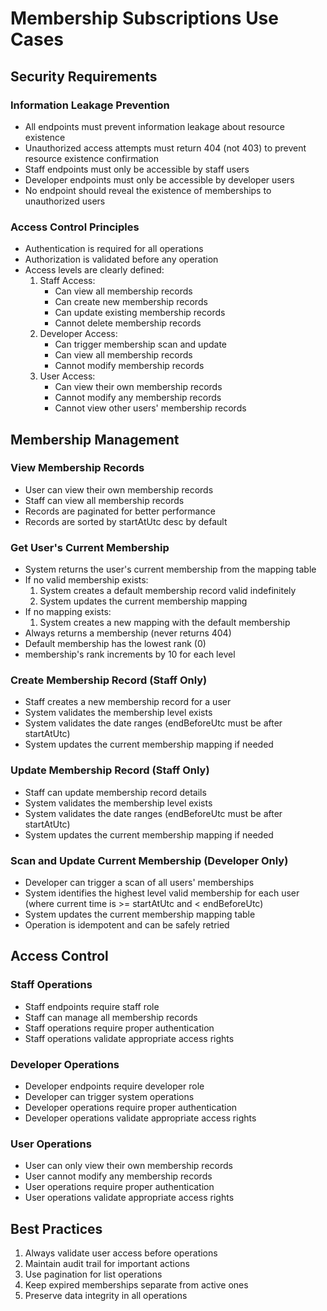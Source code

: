 # Membership Subscriptions Use Cases

## Security Requirements

### Information Leakage Prevention
- All endpoints must prevent information leakage about resource existence
- Unauthorized access attempts must return 404 (not 403) to prevent resource existence confirmation
- Staff endpoints must only be accessible by staff users
- Developer endpoints must only be accessible by developer users
- No endpoint should reveal the existence of memberships to unauthorized users

### Access Control Principles
- Authentication is required for all operations
- Authorization is validated before any operation
- Access levels are clearly defined:
  1. Staff Access:
     - Can view all membership records
     - Can create new membership records
     - Can update existing membership records
     - Cannot delete membership records
  2. Developer Access:
     - Can trigger membership scan and update
     - Can view all membership records
     - Cannot modify membership records
  3. User Access:
     - Can view their own membership records
     - Cannot modify any membership records
     - Cannot view other users' membership records

## Membership Management

### View Membership Records
- User can view their own membership records
- Staff can view all membership records
- Records are paginated for better performance
- Records are sorted by startAtUtc desc by default

### Get User's Current Membership
- System returns the user's current membership from the mapping table
- If no valid membership exists:
  1. System creates a default membership record valid indefinitely
  2. System updates the current membership mapping
- If no mapping exists:
  1. System creates a new mapping with the default membership
- Always returns a membership (never returns 404)
- Default membership has the lowest rank (0)
- membership's rank increments by 10 for each level

### Create Membership Record (Staff Only)
- Staff creates a new membership record for a user
- System validates the membership level exists
- System validates the date ranges (endBeforeUtc must be after startAtUtc)
- System updates the current membership mapping if needed

### Update Membership Record (Staff Only)
- Staff can update membership record details
- System validates the membership level exists
- System validates the date ranges (endBeforeUtc must be after startAtUtc)
- System updates the current membership mapping if needed

### Scan and Update Current Membership (Developer Only)
- Developer can trigger a scan of all users' memberships
- System identifies the highest level valid membership for each user (where current time is >= startAtUtc and < endBeforeUtc)
- System updates the current membership mapping table
- Operation is idempotent and can be safely retried

## Access Control

### Staff Operations
- Staff endpoints require staff role
- Staff can manage all membership records
- Staff operations require proper authentication
- Staff operations validate appropriate access rights

### Developer Operations
- Developer endpoints require developer role
- Developer can trigger system operations
- Developer operations require proper authentication
- Developer operations validate appropriate access rights

### User Operations
- User can only view their own membership records
- User cannot modify any membership records
- User operations require proper authentication
- User operations validate appropriate access rights

## Best Practices

1. Always validate user access before operations
2. Maintain audit trail for important actions
3. Use pagination for list operations
4. Keep expired memberships separate from active ones
5. Preserve data integrity in all operations 